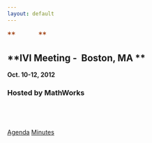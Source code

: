 ```yaml
---
layout: default
---
```

<div id="rightCol0">

<span style="font-size:14.0pt;color:#993300"> **          ** </span>

## **IVI Meeting -  Boston, MA **  
**Oct. 10-12, 2012**

### Hosted by MathWorks  
  

##  

[Agenda](IVI%20-%20Oct%202012%20Agenda%20rev1.pdf)
[Minutes](2012OctMeetingSummary%20Final.pdf)

 

 

 

 

##  

 

  

 

 

 

<span style="font-size:10.0pt;font-family:&quot;Arial&quot;,&quot;sans-serif&quot;">  
  
</span>

 

 

</div>
